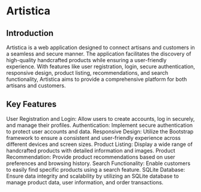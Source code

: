 # Artistica

## Introduction
Artistica is a web application designed to connect artisans and customers in a seamless and secure manner. The application facilitates the discovery of high-quality handcrafted products while ensuring a user-friendly experience. With features like user registration, login, secure authentication, responsive design, product listing, recommendations, and search functionality, Artistica aims to provide a comprehensive platform for both artisans and customers.

## Key Features
User Registration and Login: Allow users to create accounts, log in securely, and manage their profiles.
Authentication: Implement secure authentication to protect user accounts and data.
Responsive Design: Utilize the Bootstrap framework to ensure a consistent and user-friendly experience across different devices and screen sizes.
Product Listing: Display a wide range of handcrafted products with detailed information and images.
Product Recommendation: Provide product recommendations based on user preferences and browsing history.
Search Functionality: Enable customers to easily find specific products using a search feature.
SQLite Database: Ensure data integrity and scalability by utilizing an SQLite database to manage product data, user information, and order transactions.
